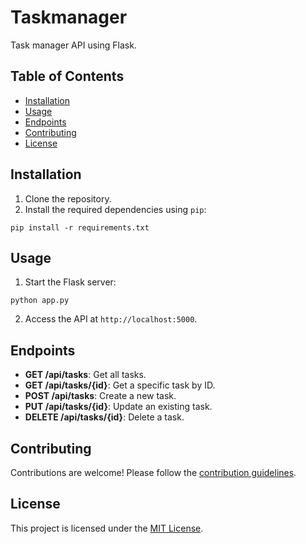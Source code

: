 # Taskmanager

Task manager API using Flask.

## Table of Contents

- [Installation](#installation)
- [Usage](#usage)
- [Endpoints](#endpoints)
- [Contributing](#contributing)
- [License](#license)

## Installation

1. Clone the repository.
2. Install the required dependencies using `pip`:
  ```shell
  pip install -r requirements.txt
  ```

## Usage

1. Start the Flask server:
  ```shell
  python app.py
  ```
2. Access the API at `http://localhost:5000`.

## Endpoints

- **GET /api/tasks**: Get all tasks.
- **GET /api/tasks/{id}**: Get a specific task by ID.
- **POST /api/tasks**: Create a new task.
- **PUT /api/tasks/{id}**: Update an existing task.
- **DELETE /api/tasks/{id}**: Delete a task.

## Contributing

Contributions are welcome! Please follow the [contribution guidelines](CONTRIBUTING.md).

## License

This project is licensed under the [MIT License](LICENSE).